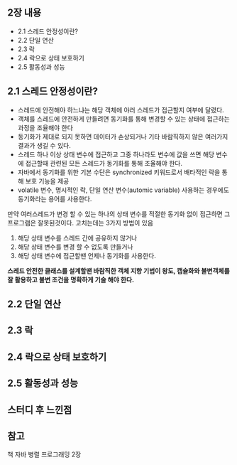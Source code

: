 ## 2장 내용
- 2.1 스레드 안정성이란?
- 2.2 단일 연산
- 2.3 락
- 2.4 락으로 상태 보호하기
- 2.5 활동성과 성능

## 2.1 스레드 안정성이란?
- 스레드에 안전해야 하느냐는 해당 객체에 야러 스레드가 접근할지 여부에 달렸다.
- 객체를 스레드에 안전하게 만들려면 동기화를 통해 변경할 수 있는 상태에 접근하는 과정을 조율해야 한다
- 동기화가 제대로 되지 못하면 데이터가 손상되거나 기타 바람직하지 않은 여러가지 결과가 생길 수 있다.
- 스레드 하나 이상 상태 변수에 접근하고 그중 하나라도 변수에 값을 쓰면 해당 변수에 접근할때 관련된 모든 스레드가 동기화를 통해 조율해야 한다.
- 자바에서 동기화를 위한 기본 수단은 synchronized 키워드로서 배타적인 락을 통해 보호 기능을 제공
- volatile 변수, 명시적인 락, 단일 연산 변수(automic variable) 사용하는 경우에도 동기화라는 용어를 사용한다.

만약 여러스레드가 변경 할 수 있는 하나의 상태 변수를 적절한 동기화 없이 접근하면 그프로그램은 잘못된것이다.
고치는데는 3가지 방법이 있음
1. 해당 상태 변수를 스레드 간에 공유하지 않거나
2. 해당 상태 변수를 변경 할 수 없도록 만들거나
3. 해당 상태 변수에 접근할땐 언제나 동기화를 사용한다.


**스레드 안전한 클래스를 설계할땐 바람직한 객체 지향 기법이 왕도, 캡슐화와 불변객체를 잘 활용하고 불변 조건을 명확하게 기술 해야 한다.**


## 2.2 단일 연산

## 2.3 락

## 2.4 락으로 상태 보호하기

## 2.5 활동성과 성능

## 스터디 후 느낀점

## 참고
책 자바 병렬 프로그래밍 2장 